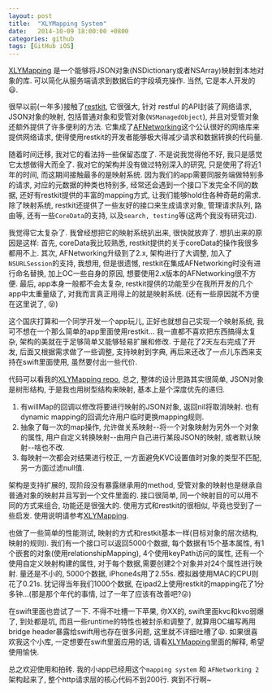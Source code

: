```yaml
---
layout: post
title:  "XLYMapping System"
date:   2014-10-09 18:00:00 +0800
categories: github
tags: [GitHub iOS]
---
```


[XLYMapping]: https://github.com/kaizeiyimi/XLYMapping/
[restkit]: https://github.com/RestKit/RestKit/
[AFNetworking]: https://github.com/AFNetworking/AFNetworking/

[XLYMapping] 是一个能够将JSON对象(NSDictionary或者NSArray)映射到本地对象的库. 可以简化从服务端请求到数据后的字段填充操作. 当然, 它是本人开发的😃.

很早以前(一年多)接触了[restkit], 它很强大, 针对 restful 的API封装了网络请求, JSON对象的映射, 包括普通对象和受管对象(`NSManagedObject`), 并且对受管对象还额外提供了许多便利的方法. 它集成了[AFNetworking]这个公认很好的网络库来提供网络请求, 使得使用restkit的开发者能够极大得减少请求和数据转换的代码量.

随着时间迁移, 我对它的看法持一些保留态度了. 不是说我觉得他不好, 我只是感觉它太想做得大而全了. 我对它的架构并没有做过特别深入的研究, 只是使用了将近1年的时间, 而这期间接触最多的是映射系统. 因为我们的app需要同服务端做特别多的请求, 对应的元数据的种类也特别多, 经常还会遇到一个接口下发完全不同的数据, 还好有restkit提供的丰富的mapping方式, 让我们能够hold住各种奇葩的需求. 除了映射系统, restkit还提供了一些友好的接口来生成请求对象, 管理请求队列, 路由等, 还有一些`CoreData`的支持, 以及`search, testing`等(这两个我没有研究过).

我觉得它太复杂了. 我曾经想把它的映射系统扒出来, 很快就放弃了. 想扒出来的原因是这样: 首先, coreData我比较熟悉, restkit提供的关于coreData的操作我很多都用不上. 其次, AFNetworking升级到了2.x, 架构进行了大调整, 加入了`NSURLSession`的支持, 我想用, 但是很遗憾, restkit在集成AFNetworking时没有进行命名替换, 加上OC一些自身的原因, 想要使用2.x版本的AFNetworking很不方便. 最后, app本身一般都不会太复杂, restkit提供的功能至少在我所开发的几个app中太重量级了, 对我而言真正用得上的就是映射系统. (还有一些原因就不方便在这里说了, 😝)

这个国庆打算和一个同学开发一个app玩儿, 正好也就想自己实现一个映射系统, 我可不想在一个那么简单的app里面使用restkit... 我一直都不喜欢把东西搞得太复杂, 架构的美就在于足够简单又能够轻易扩展和修改. 于是花了2天左右完成了开发, 后面又根据需求做了一些调整, 支持映射到字典, 再后来还改了一点儿东西来支持在swift里面使用, 虽然要付出一些代价.

代码可以看我的[XLYMapping repo][XLYMapping], 总之, 整体的设计思路其实很简单, JSON对象是树形结构, 于是我也用树型结构来映射, 基本上是个深度优先的递归. 

1. 有willMap的回调以修改将要进行映射的JSON对象, 返回nil将取消映射. 也有dynamic mapping的回调允许用户临时更换mapping规则. 
2. 抽象了每一次的map操作, 允许做关系映射--将一个对象映射为另外一个对象的属性, 用户自定义转换映射--由用户自己进行某段JSON的映射, 或者默认映射--啥也不改. 
3. 每映射一次都会对结果进行校正, 一方面避免KVC设置值时对象的类型不匹配, 另一方面过滤null值.

架构是支持扩展的, 现阶段没有暴露继承用的method, 受管对象的映射也是继承自普通对象的映射并且写到一个文件里面的. 接口很简单, 同一个映射目的可以用不同的方式来组合, 功能还是很强大的. 使用方式和restkit的很相似, 毕竟也受到了一些启发. 使用说明请参考[XLYMapping].

也做了一些简单的性能测试, 映射的方式和restkit基本一样(目标对象的层次结构, 映射的规则). 我们有一个接口可以返回5000个数据, 每个数据有15个基本属性, 有1个嵌套的对象(使用relationshipMapping), 4个使用keyPath访问的属性, 还有一个使用自定义映射构建的属性, 对于每个数据,需要创建2个对象并对24个属性进行映射. 量还是不小的, 5000个数据, iPhone4s用了2.55s. 模拟器使用MAC的CPU则花了0.21s. 犹记得当年我们1000个数据, 在ipad2上使用restkit的mapping花了1分多钟...(那是那个年代的事情, 过了一年了应该有改善吧?😜)

在swift里面也尝试了一下. 不得不吐槽一下苹果, 你XX的, swift里面kvc和kvo弱爆了, 到处都是坑, 而且一些runtime的特性也被封杀和调整了, 就算用OC编写再用bridge header暴露给swift用也存在很多问题, 这里就不详细吐槽了😩. 如果很喜欢我这个小库, 一定想要在swift里面应用的话, 请看[XLYMapping]里面的解释, 希望使用愉快.

总之欢迎使用和拍砖. 我的小app已经用这个`mapping system` 和 `AFNetworking 2` 架构起来了, 整个http请求层的核心代码不到200行. 爽到不行啊~
